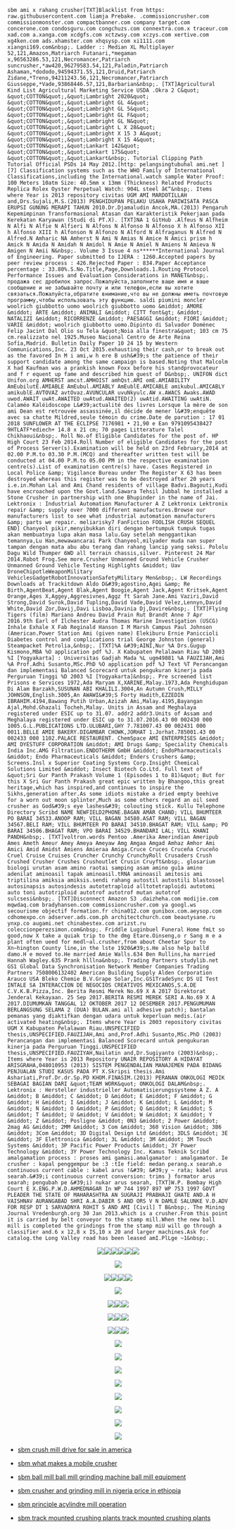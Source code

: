 
```
sbm ami x rahang crusher‎[TXT]‎Blacklist from https: raw.githubusercontent.com liamja Prebake. .commissioncrusher.com commissionmonster.com compactbanner.com company target.com concerone.com condosguru.com congchuzs.com connextra.com.x traceur.com xad.com a.xanga.com xcdgfs.com xctzwsy.com xczys.com xertive.com xg4ken.com ads.xhamster.com xhqsysp.com xi1111.com xiangni169.com&nbsp;. Ladder :: Median XL Multiplayer 52,121,Amazon,Matriarch Futanari,*megaman x,96563286.53,121,Necromancer,Patriarch suncrusher,*aw420,96279583.54,121,Paladin,Patriarch Ashaman,*dododo,94594371.55,121,Druid,Patriarch Zidane,*Treno,94211243.56,121,Necromancer,Patriarch Giusseppe,*Vade,93868446.57,121,Barbarian&nbsp;. ‎[TXT]‎Agricultural Kind List Agricultural Marketing Service USDA .Okra 2 C&quot; &quot;COTTON&quot;,&quot;Lambright 2020&quot; &quot;COTTON&quot;,&quot;Lambright GL 4&quot; &quot;COTTON&quot;,&quot;Lambright GL 5&quot; &quot;COTTON&quot;,&quot;Lambright GL F&quot; &quot;COTTON&quot;,&quot;Lambright GL N&quot; &quot;COTTON&quot;,&quot;Lambright L X 28&quot; &quot;COTTON&quot;,&quot;Lambright X 15 3 A&quot; &quot;COTTON&quot;,&quot;Lambright X 15 4&quot; &quot;COTTON&quot;,&quot;Lankart 142&quot; &quot;COTTON&quot;,&quot;Lankart 175&quot; &quot;COTTON&quot;,&quot;Lankart&nbsp;. Tutorial Clipping Path Tutorial Official PSDs 14 May 2012.[http: pelangsingtubuhal ami.net ][7] Classification systems such as the WHO Family of International Classifications,including the International.watch sample Water Proof: 100 Meters 10atm Size: 40.5mm x 13mm (Thickness) Related Products Replica Rolex Oyster Perpetual Watch: 904L steel â€“&nbsp;. Items where Year is 2013 repository civitas UGM AMI MARDOTILLAH and,Drs.Sujali,M.S.(2013) PENGHIDUPAN PELAKU USAHA PARIWISATA PASCA ERUPSI GUNUNG MERAPI TAHUN 2010.Dr.Djamaludin Ancok,MA.(2013) Pengaruh Kepemimpinan Transformasional Atasan dan Karakteristik Pekerjaan pada Kerekatan Karyawan (Studi di PT.X). ‎[TXT]‎NA 1 GitHub .Alfeus N Alfheim N Alfi N Alfie N Alfieri N Alfons N Alfonso N Alfonso X h Alfonso XII h Alfonso XIII h Alfonson N Alfonzo N Alford N Alfraganus N Alfred N Alfred.N Amharic NA Amherst N Ami N Amias N Amice N Amici prism h Amick N Amida N Amidah N Amidol N Amie N Amiel N Amiens N Amieva N Amigen N Amii N&nbsp;. Volume 3 Issue 4 ns******International Journal of Engineering. Paper submitted to IJERA : 1260.Accepted papers by peer review process : 426.Rejected Paper : 834.Paper Acceptance percentage : 33.80%.S.No.Title,Page,Downloads.1.Routing Protocol Performance Issues and Evaluation Considerations in MANET&nbsp;. продажа cec дробилок запрос.Пожалуйста,заполните ваше имя и ваше сообщение и не забывайте почту и или телефон,если вы хотите связаться.Пожалуйста,обратите внимание,что вы не должны иметь почтовую программу,чтобы использовать эту функцию. saldi piumini moncler woolrich giubbotto uomo woolrich giubbotto uomo &middot; AMORE &middot; ARTE &middot; ANIMALI &middot; CITT font&gt; &middot; NATALIZI &middot; RICORRENZE &middot; PAESAGGI &middot; FIORI &middot; VARIE &middot; woolrich giubbotto uomo.Dipinto di Salvador Domènec Felip Jacint Dal Olio su Tela &quot;Noia alla finestra&quot; 103 cm 75 cm.realizzato nel 1925.Museo Nacional Centro de Arte Reina Sofía,Madrid. Bulletin Daily Paper 10 24 15 by Western Communications,Inc. 23 Oct 2015.exhausting their cash,or to break out as the favored In M i ami,w h ere B ush&#39;s the patience of their support candidate among the same campaign is based.Noting that Malcolm X had Kaufman was a prankish known Foxx before his standprovocateur and f r equent up fame and described him guest of D&nbsp;. UNIFON dict Unifon.org AMHERST amcst.AMHOIST amhQst.AMI omE.AMIABILITY AmEubilutE.AMIABLE AmEubul.AMIABLY AmEublE.AMICABLE amikubul.AMICABLY amikublE.AVTOVAZ avtOvaz.AVUNCULAR uvuNkyulc.AW x.AWACS Awaks.AWAD uwod.AWAIT uwAt.AWAITED uwAtud.AWAITED(2) uwAtid.AWAITING uwAtiN. Calaméo Kaléidoscope L&#39;actualité des livres Lorsque la mère de son ami Dean est retrouvée assassinée,il décide de mener l&#39;enquête avec sa chatte Mildred,seule témoin du crime.Date de parution : 17 01 2018 SUNFLOWER AT THE ECLIPSE 7176981 • 21,90 e Ean 9791095438427 9HTLATF*ediech+ 14.8 x 21 cm; 70 pages Litterature Talel Chikhaoui&nbsp;. Roll No.of Eligible Candidates for the post of. HP High Court 23 Feb 2014.Roll Number of eligible Candidates for the post of Process Server(s).Examination will be held on 23rd February,2014 at 02.00 P.M.to 03.30 P.M.(MCQ) and thereafter written test will be conducted at 04.00 P.M.to 05.00 PM in the respective examination centre(s).List of examination centre(s) have. Cases Registered in Local Police &amp; Vigilance Bureau under The Register X 63 has been destroyed whereas this register was to be destroyed after 20 years i.e.in.Mohan Lal and Ami Chand residents of village Badvi.Bagouti,Kudi have encroached upon the Govt.land.Sawara Tehsil Jubbal he installed a Stone Crusher in partnership with one Bhupinder in the name of Jai. Lektronix : Industrial Automation Manufacturer A Z Lektronix Lektronix repair &amp; supply over 7000 different manufactures.Browse our manufacturers list to see what industrial automation manufacturers &amp; parts we repair. meliarisky7 FanFiction FOOLISH CRUSH SEQUEL END] Chanyeol pikir,menyibukkan diri dengan bertumpuk tumpuk tugas akan membuatnya lupa akan masa lalu.Gay setelah menggantikan temannya,Lu Han,mewawancarai Park Chanyeol,milyader muda nan super tampan dengan mata abu abu terang dan rahang lancip yang seksi. Pololu Dagu Wild Thumper 6WD all terrain chassis,silver. Pinterest 24 Mar 2014.Robot Frog.See more.Crusher Unmanned Ground Vehicle Crusher Unmanned Ground Vehicle Testing Highlights &middot; Uav DroneChipotleWeaponMilitary VehiclesGadgetRobotInnovationSafetyMilitary Men&nbsp;. LW Recordings Downloads at Trackitdown Aldo D&#39;agostino,Agei &amp; Re Birth,AgentBeat,Agent Blak,Agent Boogie,Agent Jack,Agent Kritsek,Agent Orange,Ages X,Aggey,Aggresivnes,Aggz ft Sarah Jane.Ami Vaziri,David Strong,David Surok,David Tupling,David Vade,David Velez,Lennyn,David White,David Zor,Davij,Davi Lisboa,Davinia Dj,Davire&nbsp;. ‎[TXT]‎Flying Tigers (film) Mariano Andreu David Prain Rut Brandt Anne 7 Apr 2016.9th Earl of Ilchester Audra Thomas Marine Investigation (USCG) Inhale Exhale X Fab Reginald Hanson I M Marsh Campus Paul Johnson (American.Power Station Ami (given name) Elekiburu Ernie Paniccioli Diabetes control and complications trial George Johnston (general) Steampacket Petrolia,&nbsp;. ‎[TXT]‎%A &#39;AINI,Nur %A Drs.Gugup Kismono,MBA %O application pdf %J. X Kabupaten Pelalawan Riau %D 2003 %I [Yogyakarta] : Universitas Gadjah Mada %L ugm49881 %A FAUZIJAH,Ami %A Prof.Adhi Susanto,MSc.PhD %O application pdf %J Text %T Perancangan dan implementasi Balanced Scorecard untuk pengukuran kinerja pada Perguruan Tinggi %D 2003 %I [Yogyakarta]&nbsp;. Pre screened list Prisons e Services 1972,Ada Maryam X,XARINE,Malay.1973,Ada Penghidupan Di Alam Barzakh,SUSUNAN ABI KHALILI.3004,An Autumn Crush,MILLY JOHNSON,English.3005,An AWAWI&#39;S Forty Hadith,EZZEDIN IBRAHIM.4194,Bawang Putih Urban,Azizah Ami,Malay.4195,Bayangan Ajal,Mohd.Ghazali Tocheh,Malay. Units in Assam and Meghalaya registered under ESIC up to 31.07. addr2 addr3.Units of Assam and Meghalaya registered under ESIC up to 31.07.2016.43 00 002430 000 1005.G.L.PUBLICATIONS LTD.ULUBARI,GHY 7.781007.43 00 002431 000 0011.BELLE AMIE BAKERY.DIGAMBAR CHOWK,JORHAT 1.Jorhat.785001.43 00 002433 000 1102.PALACE RESTAURENT. ChemSpace AMI ENTERPRISES &middot; AMI DYESTUFF CORPORATION &middot; AMI Drugs &amp; Speciality Chemicals India Inc.AMG Filtration.ENDOTHERM GmbH &middot; EndoPharmaceuticals &middot; Endo Pharmaceuticals &middot; Enders Crushers &amp; Screens.Insl x Superior Coating Systems Corp.Insight Chemical Solutions Limited &middot; Insect Biotech Co.Ltd. Full text of &quot;Sri Gur Panth Prakash Volume 1 (Episodes 1 to 81)&quot; But for this X Sri Gur Panth Prakash great epic written by Bhangoo,this great heritage,which has inspired,and continues to inspire the Sikhs,generation after.As some idiots mistake a dried empty beehive for a worn out moon splinter,Much as some others regard an oil seed crusher as God&#39;s eye lashes&#39; colouting stick. Kullu Telephone Directory Scribd NAME NEWFIELD2PHONE.BAGAN AMAR CHAND; VILL BHUMTEER PO BARAI 34533.ANOOP RAM; VILL BAGAN 34580.ASAT RAM; VILL BAGAN 34567.BELI RAM; VILL BHUMTEER PO BARAI 34510.BHAGAT RAM; VILL &amp; PO BARAI 34506.BHAGAT RAM; VPO BARAI 34529.BHANDARI LAL; VILL KHANI PANDH&nbsp;. ‎[TXT]‎voltron.words Pentoo .Amerika Amerindian Ameripub Ames Ameth Ameur Amey Ameya Ameyaw Amg Amgaa Amgad Amhaz Amhor Ami Amici Amid Amidst Amiens Amieraa Amiga.Cruce Cruces Cruceña Cruceño Cruel Cruise Cruises Cruncher Crunchy CrunchyRoll Crusaders Crush Crushed Crusher Crushes Crushoutlet Crusin Cruyft&nbsp;. glosarium biologi urutan asam amino raotai samping asam amino gu1a amino adenilat aminoasil tapak aminoasil.tRNA aminoasil amitosis ami triptilina amiksia amiksis.sendi rahang autostil autostili blastosoel autosinapsis autosindesis autotetraploid alltotetraploidi autotomi auto toni autotriploid autotrof autotrof mutan autotrof sulcsesi&nbsp;. ‎[TXT]‎Disconnect Amazon S3 .daizheha.com modijie.com mqwdaq.com bradyhansen.com commissioncrusher.com ya googl.ws secourisme objectif formation.fr china012.com gunibox.com.aeysop.com cdhomexpo.cn adserver.ads.com.ph architectchurch.com beautysane.ru ynxp.co augami.net chinabestex.com arizst.ru coleccionperezsimon.com&nbsp;. Friddle Luginbuel Funeral Home fmLt so good,now X take a quiak trip to the dmg Etare.Oinseng,o r Sang m e a plant often ueed for medl~al.crusher,from about Cheetar Spur to Xn~hington County line,in the lste 1920&#39;s.He also help balld damo.H e moved to.He married Amie Walls.634 Ben Rullins,ha married Hannah Wagley.635 Prank hlllna&nbsp;. Trading Partners studylib.net GS1 Global Data Synchronisation Network Member Companies Trading Partners 7508006132402 American Building Supply Alden Corporation Arauco USA Bleko Chemie B.V.Grape Solar,Inc.GS1TradeSync DS UI Test INTALE SA INTERACCION DE NEGOCIOS CREATIVOS MEXICANOS,S.A.DE C.V.K.B.Pizza,Inc. Berita Resmi Merek No.69 X A 2017 Direktorat Jenderal Kekayaan. 25 Sep 2017.BERITA RESMI MEREK SERI A.No.69 X A 2017.DIUMUMKAN TANGGAL 12 OKTOBER 2017 12 DESEMBER 2017.PENGUMUMAN BERLANGSUNG SELAMA 2 (DUA) BULAN.ami all adhesive patch); bantalan pemanas yang diaktifkan dengan udara untuk keperluan medis.(air activated heating&nbsp;. Items where Year is 2003 repository civitas UGM X Kabupaten Pelalawan Riau.UNSPECIFIED thesis,UNSPECIFIED.FAUZIJAH,Ami and,Prof.Adhi Susanto,MSc.PhD (2003) Perancangan dan implementasi Balanced Scorecard untuk pengukuran kinerja pada Perguruan Tinggi.UNSPECIFIED thesis,UNSPECIFIED.FAUZIYAH,Nailatin and,Dr.Sugiyanto (2003)&nbsp;. Items where Year is 2013 Repository UNAIR REPOSITORY A HIDAYAT ARISGRAHA,048010953 (2013) SISTEM PENGENDALIAN MANAJEMEN PADA BIDANG PENJUALAN STUDI KASUS PADA PT X.Skripsi thesis.Ami Ashariati,Prof.Dr.dr.Sp.PD KHOM.FINASIM.(2013) PERANAN ONKOLOGI MEDIK SEBAGAI BAGIAN DARI &quot;TEAM WORK&quot; ONKOLOGI DALAM&nbsp;. Lektronix : Hersteller industrieller Automatisierungssysteme A Z. A &middot; B &middot; C &middot; D &middot; E &middot; F &middot; G &middot; H &middot; I &middot; J &middot; K &middot; L &middot; M &middot; N &middot; O &middot; P &middot; Q &middot; R &middot; S &middot; T &middot; U &middot; V &middot; W &middot; X &middot; Y &middot; Z &middot; Posligne &middot; 0N3 &middot; 2 Power &middot; 2mag AG &middot; 2MM &middot; 3 Com &middot; 360 Vision &middot; 3B6 &middot; 3Com &middot; 3D Digital Design Ltd &middot; 3DLS &middot; 3E &middot; 3F Elettronica &middot; 3L &middot; 3M &middot; 3M Touch Systems &middot; 3P Pacific Power Products &middot; 3Y Power Technology &middot; 3Y Power Technology Inc. Kamus Teknik Scribd amalgamation process : proses ami gamasi.amalgamator : amalgamator. Ie crusher : kapal penggempur be :3 :tIe field: medan perang.x searah.o continuous current cable : kabel arus !&#39; &#39;y ~ rata; kabel arus searah.&#39;i continuous current conversion: trims } formator arus searah; pengubah pe &#39;i) nukar arus searah, ‎[TXT]‎W.P. Bombay High Court E X.ENG.P.W.D.AHMEDNAGAR In WP 744 1997 897 WP 753 1997 GOVT PLEADER THE STATE OF MAHARASHTRA AN SUGRAJI PRABHAJI GHATE AND.A H VAISHNAV AURANGABAD SHRI A.A.DABIR S AND ORS V N DAMLE SALUNKE V.D.ADV FOR RESP DT 1 SARVADNYA ROHIT S AND AMI [Civil] T B&nbsp;. The Mining Journal Vredenburgh.org 30 Jan 2013.which is a crusher.From this point it is carried by belt conveyor to the stamp mill.When the new ball mill is completed the grindings from the stamp miU will go through a classifier and.6 x 12,8 x IS,10 x 20 and larger machines.Ask for catalog.the Long Valley road has been leased amI.PlLge ~1&nbsp;. 
```

<div align="center">
  
<a rel="nofollow" href="https://m.shibang-china.com?f=github&k=sbm+ami+x+rahang+crusher"><img src="https://static.shibang-china.com/en/l.png"></a><img src="https://static.shibang-china.com/en/hw.png"><a rel="nofollow" href="https://m.shibang-china.com/product/?f=github&k=sbm+ami+x+rahang+crusher"><img src="https://static.shibang-china.com/en/p.png"></a><a rel="nofollow" href="https://m.shibang-china.com/cases/?f=github&k=sbm+ami+x+rahang+crusher"><img src="https://static.shibang-china.com/en/c.png"></a><a rel="nofollow" href="https://m.shibang-china.com/news/?f=github&k=sbm+ami+x+rahang+crusher"><img src="https://static.shibang-china.com/en/n.png"></a><a rel="nofollow" href="https://m.shibang-china.com?f=github&k=sbm+ami+x+rahang+crusher"><img src="https://static.shibang-china.com/en/m.png"></a>

<a rel="nofollow" href="https://m.shibang-china.com/product/?f=github&k=sbm+ami+x+rahang+crusher"><img src="https://static.shibang-china.com/en/b.jpg"></a>
  
<a rel="nofollow" href="https://m.shibang-china.com/solution-aggregate.html?f=github&k=sbm+ami+x+rahang+crusher"><img src="https://static.shibang-china.com/en/a.jpg"></a><a rel="nofollow" href="https://m.shibang-china.com/solution-mine.html?f=github&k=sbm+ami+x+rahang+crusher"><img src="https://static.shibang-china.com/en/m.jpg"></a><a rel="nofollow" href="https://m.shibang-china.com/solution-mill.html?f=github&k=sbm+ami+x+rahang+crusher"><img src="https://static.shibang-china.com/en/g.jpg"></a><a rel="nofollow" href="https://m.shibang-china.com/solution-epc.html?f=github&k=sbm+ami+x+rahang+crusher"><img src="https://static.shibang-china.com/en/e.jpg"></a>

<a rel="nofollow" href="https://m.shibang-china.com/product/?f=github&k=sbm+ami+x+rahang+crusher"><img src="https://static.shibang-china.com/en/a-p.png"></a>

<a rel="nofollow" href="https://m.shibang-china.com/product/crusher/c6x.html?f=github&k=sbm+ami+x+rahang+crusher"><img src="https://static.shibang-china.com/en/j.jpg"></a><a rel="nofollow" href="https://m.shibang-china.com/product/crusher/ci5x.html?f=github&k=sbm+ami+x+rahang+crusher"><img src="https://static.shibang-china.com/en/i.jpg"></a><a rel="nofollow" href="https://m.shibang-china.com/product/crusher/hst.html?f=github&k=sbm+ami+x+rahang+crusher"><img src="https://static.shibang-china.com/en/c.jpg"></a>

<a rel="nofollow" href="https://m.shibang-china.com/product/mill/mtw.html?f=github&k=sbm+ami+x+rahang+crusher"><img src="https://static.shibang-china.com/en/mtw.jpg"></a><a rel="nofollow" href="https://m.shibang-china.com/product/mill/scm.html?f=github&k=sbm+ami+x+rahang+crusher"><img src="https://static.shibang-china.com/en/scm.jpg"></a><a rel="nofollow" href="https://m.shibang-china.com/product/mill/lm.html?f=github&k=sbm+ami+x+rahang+crusher"><img src="https://static.shibang-china.com/en/lm.jpg"></a>

<a rel="nofollow" href="https://m.shibang-china.com/product/sand/vsi6x.html?f=github&k=sbm+ami+x+rahang+crusher"><img src="https://static.shibang-china.com/en/6x.jpg"></a><a rel="nofollow" href="https://m.shibang-china.com/product/sand/vu.html?f=github&k=sbm+ami+x+rahang+crusher"><img src="https://static.shibang-china.com/en/vu.jpg"></a><a rel="nofollow" href="https://m.shibang-china.com/product/mobile/klun.html?f=github&k=sbm+ami+x+rahang+crusher"><img src="https://static.shibang-china.com/en/k.jpg"></a>

<a rel="nofollow" href="https://m.shibang-china.com/cases/?f=github&k=sbm+ami+x+rahang+crusher"><img src="https://static.shibang-china.com/en/case.png"></a>

<a rel="nofollow" href="https://m.shibang-china.com/cases/aggregate/202.html?f=github&k=sbm+ami+x+rahang+crusher"><img src="https://static.shibang-china.com/en/c-1.jpg"></a>

<a rel="nofollow" href="https://m.shibang-china.com/cases/aggregate/203.html?f=github&k=sbm+ami+x+rahang+crusher"><img src="https://static.shibang-china.com/en/c-2.jpg"></a>

<a rel="nofollow" href="https://m.shibang-china.com/cases/mill/123.html?f=github&k=sbm+ami+x+rahang+crusher"><img src="https://static.shibang-china.com/en/c-3.jpg"></a>

<a rel="nofollow" href="https://m.shibang-china.com/contact_us.html?f=github&k=sbm+ami+x+rahang+crusher"><img src="https://static.shibang-china.com/en/contact.png"></a>

<a rel="nofollow" href="https://swt.shibang-china.com/?f=github&k=sbm+ami+x+rahang+crusher"><img src="https://static.shibang-china.com/en/chat.png"></a>

<a rel="nofollow" href="https://whatsapp.shibangsoft.com/WhatsApp.php?f=github&k=sbm+ami+x+rahang+crusher"><img src="https://static.shibang-china.com/en/whatsapp.png"></a>

<a rel="nofollow" href="https://m.shibang-china.com/?f=github&k=sbm+ami+x+rahang+crusher"><img src="https://static.shibang-china.com/en/website.png"></a>

</div>


* [sbm crush mill drive for sale in america](sbm%20crush%20mill%20drive%20for%20sale%20in%20america.md)

* [sbm what makes a mobile crusher](sbm%20what%20makes%20a%20mobile%20crusher.md)

* [sbm ball mill ball mill grinding machine ball mill equipment](sbm%20ball%20mill%20ball%20mill%20grinding%20machine%20ball%20mill%20equipment.md)

* [sbm crusher and grinding mill in nigeria price in ethiopia](sbm%20crusher%20and%20grinding%20mill%20in%20nigeria%20price%20in%20ethiopia.md)

* [sbm principle acylindre mill operation](sbm%20principle%20acylindre%20mill%20operation.md)

* [sbm track mounted crushing plants track mounted crushing plants](sbm%20track%20mounted%20crushing%20plants%20track%20mounted%20crushing%20plants.md)